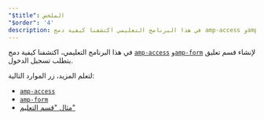 ```yaml
---
"$title": الملخص
"$order": '4'
description: في هذا البرنامج التعليمي اكتشفنا كيفية دمج amp-access وamp-form لإنشاء قسم تعليق يتطلب تسجيل الدخول.
---
```


في هذا البرنامج التعليمي، اكتشفنا كيفية دمج [`amp-access`](../../../../documentation/components/reference/amp-access.md) و[`amp-form`](../../../../documentation/components/reference/amp-form.md) لإنشاء قسم تعليق يتطلب تسجيل الدخول.

لتعلم المزيد، زر الموارد التالية:

- [`amp-access`](../../../../documentation/components/reference/amp-access.md)
- [`amp-form`](../../../../documentation/components/reference/amp-form.md)
- [مثال "قسم التعليم"](../../../../documentation/examples/documentation/Comment_Section.html)
